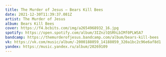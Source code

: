 ```yaml
---
title: The Murder of Jesus — Bears Kill Bees
date: 2021-12-30T11:39:37.081Z
artist: The Murder of Jesus
album: Bears Kill Bees
cover: https://f4.bcbits.com/img/a2654968932_16.jpg
spotify: https://open.spotify.com/album/3IZnzlQSRhLbIMf0PLWSA7
bandcamp: https://themurderofjesus.bandcamp.com/album/bears-kill-bees
vk: https://vk.com/music/album/-2000188059_14188059_320a1bc2c96e6af8d1
yandex: https://music.yandex.ru/album/20269109
---
```

